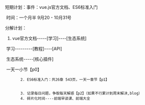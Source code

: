 短期计划：事件：vue.js官方文档、ES6标准入门 

​		   时间：一个月半  9月20 - 10月31号

分解计划：

1.  vue官方文档-----[学习]----[生态系统]

​       学习---------[教程]----[API]

​	生态系统-----[核心插件]

​	一天一小节【p0】

		   2. ES6标准入门：共26章 543页，一天一章节【p1】


		   3. 记录每日问题，争取每天解惑【p2】（如果不行累计到周末解决,blog）
		   4. 碎片化时间----前端早读课、前端大全

